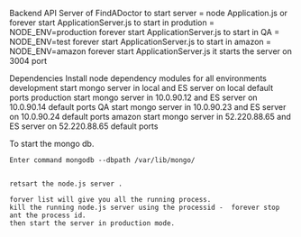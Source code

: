 Backend API Server of FindADoctor
 to start server = node Application.js or forever start ApplicationServer.js
 to start in prodution  = NODE_ENV=production forever start ApplicationServer.js
 to start in QA = NODE_ENV=test forever start ApplicationServer.js
 to start in amazon = NODE_ENV=amazon forever start ApplicationServer.js
 it starts the server on 3004 port

Dependencies
    Install node dependency modules for all environments
    development
     start mongo server in local and ES server on local default ports
    production
     start mongo server in 10.0.90.12 and ES server on 10.0.90.14 default ports
    QA
     start mongo server in 10.0.90.23 and ES server on 10.0.90.24 default ports
    amazon
     start mongo server in 52.220.88.65 and ES server on 52.220.88.65 default ports




To start the mongo db.

    Enter command mongodb --dbpath /var/lib/mongo/


    retsart the node.js server .

    forver list will give you all the running process.
    kill the running node.js server using the processid -  forever stop ant the process id.
    then start the server in production mode.
 
